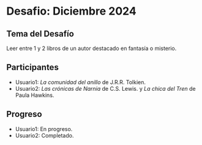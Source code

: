 # Desafio: Diciembre 2024

## Tema del Desafío
Leer entre 1 y 2 libros de un autor destacado en fantasía o misterio.

## Participantes
- Usuario1: *La comunidad del anillo* de J.R.R. Tolkien.
- Usuario2: *Las crónicas de Narnia* de C.S. Lewis. y *La chica del Tren* de Paula Hawkins.

## Progreso
- Usuario1: En progreso.
- Usuario2: Completado.